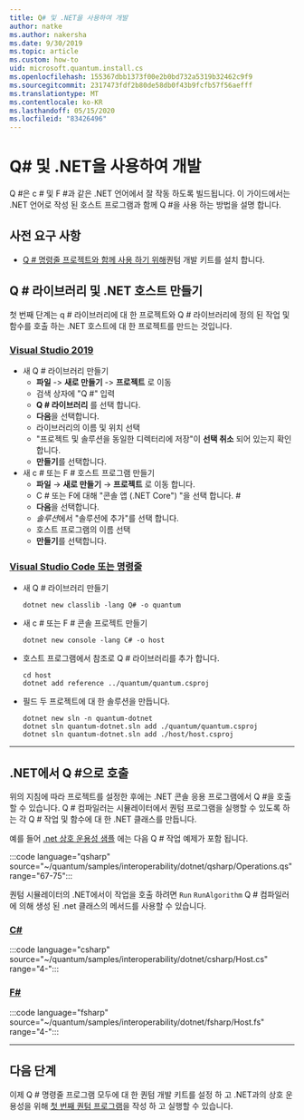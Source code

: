 ```yaml
---
title: Q# 및 .NET을 사용하여 개발
author: natke
ms.author: nakersha
ms.date: 9/30/2019
ms.topic: article
ms.custom: how-to
uid: microsoft.quantum.install.cs
ms.openlocfilehash: 155367dbb1373f00e2b0bd732a5319b32462c9f9
ms.sourcegitcommit: 2317473fdf2b80de58db0f43b9fcfb57f56aefff
ms.translationtype: MT
ms.contentlocale: ko-KR
ms.lasthandoff: 05/15/2020
ms.locfileid: "83426496"
---
```

# <a name="develop-with-q-and-net"></a>Q# 및 .NET을 사용하여 개발

Q #은 c # 및 F #과 같은 .NET 언어에서 잘 작동 하도록 빌드됩니다.
이 가이드에서는 .NET 언어로 작성 된 호스트 프로그램과 함께 Q #을 사용 하는 방법을 설명 합니다.

## <a name="prerequisites"></a>사전 요구 사항

- [Q # 명령줄 프로젝트와 함께 사용 하기 위해](xref:microsoft.quantum.install.standalone)퀀텀 개발 키트를 설치 합니다.

## <a name="creating-a-q-library-and-a-net-host"></a>Q # 라이브러리 및 .NET 호스트 만들기

첫 번째 단계는 q # 라이브러리에 대 한 프로젝트와 Q # 라이브러리에 정의 된 작업 및 함수를 호출 하는 .NET 호스트에 대 한 프로젝트를 만드는 것입니다.

### <a name="visual-studio-2019"></a>[Visual Studio 2019](#tab/tabid-vs2019)

- 새 Q # 라이브러리 만들기
  - **파일**  ->  **새로 만들기**  ->  **프로젝트** 로 이동
  - 검색 상자에 "Q #" 입력
  - **Q # 라이브러리** 를 선택 합니다.
  - **다음**을 선택합니다.
  - 라이브러리의 이름 및 위치 선택
  - "프로젝트 및 솔루션을 동일한 디렉터리에 저장"이 **선택 취소** 되어 있는지 확인 합니다.
  - **만들기**를 선택합니다.
- 새 c # 또는 F # 호스트 프로그램 만들기
  - **파일** → **새로 만들기** → **프로젝트** 로 이동 합니다.
  - C # 또는 F에 대해 "콘솔 앱 (.NET Core") "을 선택 합니다. #
  - **다음**을 선택합니다.
  - *솔루션*에서 "솔루션에 추가"를 선택 합니다.
  - 호스트 프로그램의 이름 선택
  - **만들기**를 선택합니다.

### <a name="visual-studio-code-or-command-line"></a>[Visual Studio Code 또는 명령줄](#tab/tabid-cmdline)

- 새 Q # 라이브러리 만들기

  ```dotnetcli
  dotnet new classlib -lang Q# -o quantum
  ```

- 새 c # 또는 F # 콘솔 프로젝트 만들기

  ```dotnetcli
  dotnet new console -lang C# -o host  
  ```

- 호스트 프로그램에서 참조로 Q # 라이브러리를 추가 합니다.

  ```dotnetcli
  cd host
  dotnet add reference ../quantum/quantum.csproj
  ```

- 필드 두 프로젝트에 대 한 솔루션을 만듭니다.

  ```dotnetcli
  dotnet new sln -n quantum-dotnet
  dotnet sln quantum-dotnet.sln add ./quantum/quantum.csproj
  dotnet sln quantum-dotnet.sln add ./host/host.csproj
  ```

***

## <a name="calling-into-q-from-net"></a>.NET에서 Q #으로 호출

위의 지침에 따라 프로젝트를 설정한 후에는 .NET 콘솔 응용 프로그램에서 Q #을 호출할 수 있습니다.
Q # 컴파일러는 시뮬레이터에서 퀀텀 프로그램을 실행할 수 있도록 하는 각 Q # 작업 및 함수에 대 한 .NET 클래스를 만듭니다.

예를 들어 [.net 상호 운용성 샘플](https://github.com/microsoft/Quantum/tree/master/samples/interoperability/dotnet) 에는 다음 Q # 작업 예제가 포함 됩니다.

:::code language="qsharp" source="~/quantum/samples/interoperability/dotnet/qsharp/Operations.qs" range="67-75":::

퀀텀 시뮬레이터의 .NET에서이 작업을 호출 하려면 `Run` `RunAlgorithm` Q # 컴파일러에 의해 생성 된 .net 클래스의 메서드를 사용할 수 있습니다.

### <a name="c"></a>[C#](#tab/tabid-csharp)

:::code language="csharp" source="~/quantum/samples/interoperability/dotnet/csharp/Host.cs" range="4-":::

### <a name="f"></a>[F#](#tab/tabid-fsharp)

:::code language="fsharp" source="~/quantum/samples/interoperability/dotnet/fsharp/Host.fs" range="4-":::

***
    
## <a name="next-steps"></a>다음 단계

이제 Q # 명령줄 프로그램 모두에 대 한 퀀텀 개발 키트를 설정 하 고 .NET과의 상호 운용성을 위해 [첫 번째 퀀텀 프로그램](xref:microsoft.quantum.quickstarts.qrng)을 작성 하 고 실행할 수 있습니다.
